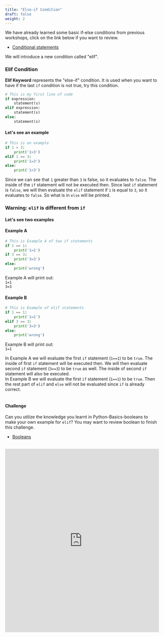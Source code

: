 ```yaml
---
title: "Else-if Condition"
draft: false
weight: 2
---
```


We have already learned some basic if-else conditions from previous workshops, click on the link below if you want to review.

- <a href="../../python-basics/conditional-statements"> Conditional statements </a>

We will introduce a new condition called "elif".

### Elif Condition

**Elif  Keyword** represents the "else-if" condition. It is used when you want to have if the last `if` condition is not true, try this condition.

```python
# This is my first line of code
if expression:
    statement(s)
elif expression:
    statement(s)
else:
    statement(s)
```

#### Let's see an example
```python
# This is an example
if 1 > 3:
    print('1>3')
elif 1 == 3:
    print('1=3')
else:
    print('1<3')
```
Since we can see that `1` greater than `3` is false, so it evaluates to `false`. The inside of the `if` statement will not be executed then. Since last `if` statement is `false`, we will then evaluate the `elif` statement if `1` is equal to `3`, so it evaluates to `false`. So what is in `else` will be printed.
### Warning: `elif` is different from `if`  
#### Let's see two examples
#### Example A
```python
# This is Example A of two if statements
if 1 == 1:
    print('1=1')
if 3 == 3:
    print('3=3')
else:
    print('wrong')
```
Example A will print out:<br/>
`1=1`<br/>
`3=3`<br/>

#### Example B
```python
# This is Example of elif statements
if 1 == 1:
    print('1=1')
elif 3 == 3:
    print('3=3')
else:
    print('wrong')
```
Example B will print out:<br/>
`1=1`<br/>

In Example A we will evaluate the first `if` statement (`1==1`) to be `true`. The inside of first `if` statement will be executed then. We will then evaluate second `if` statement (`3==3`) to be `true` as well. The inside of second `if` statement will also be executed.<br/>
In Example B we will evaluate the first `if` statement (`1==1`) to be `true`. Then the rest part of `elif` and `else` will not be evaluated since `if` is already correct.
<br/><br/>
#### Challenge
Can you utilize the knowledge you learnt in Python-Basics-booleans to make your own example for `elif`?
You may want to review boolean to finish this challenge.
- <a href="../../python-basics/data-types/booleans"> Booleans </a>
<br/><br/>
<iframe height="600px" width="100%" src="https://repl.it/@nuevofoundation/Basic-else-if?lite=true" scrolling="no" frameborder="no" allowtransparency="true" allowfullscreen="true" sandbox="allow-forms allow-pointer-lock allow-popups allow-same-origin allow-scripts allow-modals"></iframe>
